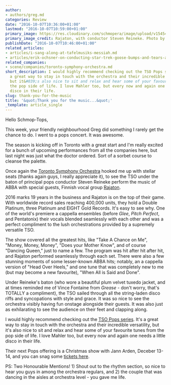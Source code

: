 ```yaml
---
author:
- authors/greg.md
categories: Review
date: "2016-10-07T10:36:00+01:00"
lastmod: "2016-10-07T10:59:00+01:00"
primary_image: https://res.cloudinary.com/schmopera/image/upload/v1545409169/media/webhook-uploads/1475833511541/2016-10-07---Rajaton-Steven-Reineke-Jag-Photography.jpg.jpg
primary_image_credit: Rajaton, with conductor Steven Reineke. Photo by Jag Photography.
publishDate: "2016-10-07T10:46:00+01:00"
related_articles:
- articles/i-sang-along-at-tafelmusiks-messiah.md
- articles/erik-ochsner-on-conducting-star-trek-goose-bumps-and-tears-are-not-optional.md
related_companies:
- scene/companies/toronto-symphony-orchestra.md
short_description: I would highly recommend checking out the TSO Pops series. It&#039;s
  a great way to stay in touch with the orchestra and their incredible versatility,
  but it&#039;s also nice to sit and relax and hear some of your favourite tunes from
  the pop side of life. I love Mahler too, but every now and again one needs a little
  disco in their life.
slug: thank-you-for-the-music
title: '&quot;Thank you for the music...&quot;'
_template: article_single
---
```


Hello Schmop-Tops, 

This week, your friendly neighbourhood Greg did something I rarely get the chance to do. I went to a pops concert. It was awesome. 

The season is kicking off in Toronto with a great start and I'm really excited for a bunch of upcoming performances from all the companies here, but last night was just what the doctor ordered. Sort of a sorbet course to cleanse the palette. 

Once again the [Toronto Symphony Orchestra](/scene/companies/toronto-symphony-orchestra/) hooked me up with stellar seats (thanks again guys, I really appreciate it), to see the TSO under the baton of principal pops conductor Steven Reineke perform the music of ABBA with special guests, Finnish vocal group [Rajaton](http://www.rajaton.net/en/frontpage). 

2016 marks 19 years in the business and Rajaton is on the top of their game. With worldwide record sales reaching 400,000 units, they hold a Double Platinum, three Platinum and EIGHT Gold Records. It's easy to see why. One of the world's premiere a cappella ensembles (before *Glee*, *Pitch Perfect*, and Pentatonix) their vocals blended seamlessly with each other and was a perfect compliment to the lush orchestrations provided by a supremely versatile TSO. 

The show covered all the greatest hits, like "Take A Chance on Me", "Money, Money, Money", "Does your Mother Know", and of course "Dancing Queen," just to name a few. The program was hit after hit after hit, and Rajaton performed seamlessly through each set. There were also a few stunning moments of some lesser-known ABBA hits; notably, an a cappella version of "Head Over Heels," and one tune that was completely new to me (but may become a new favourite), "When All is Said and Done".

Under Reineke's baton (who wore a beautiful plum velvet tuxedo jacket, and at times reminded me of Vince Fontaine from *Grease* - don't worry, that's TOTALLY a compliment), the TSO sailed through all the string-laden disco riffs and syncopations with style and grace. It was so nice to see the orchestra visibly having fun onstage alongside their guests. It was also just as exhilarating to see the audience on their feet and clapping along. 

I would highly recommend checking out the [TSO Pops series](https://www.tso.ca/tso-pops). It's a great way to stay in touch with the orchestra and their incredible versatility, but it's also nice to sit and relax and hear some of your favourite tunes from the pop side of life. I love Mahler too, but every now and again one needs a little disco in their life. 

Their next Pops offering is a Christmas show with Jann Arden, Deceber 13-14, and you can snag some [tickets here](https://www.tso.ca/concert/jann-arden-christmas).

PS: Two Honourable Mentions! 1) Shout out to the rhythm section, so nice to hear you guys in among the orchestra regulars, and 2) the couple that was dancing in the aisles at orchestra level - you gave me life.
